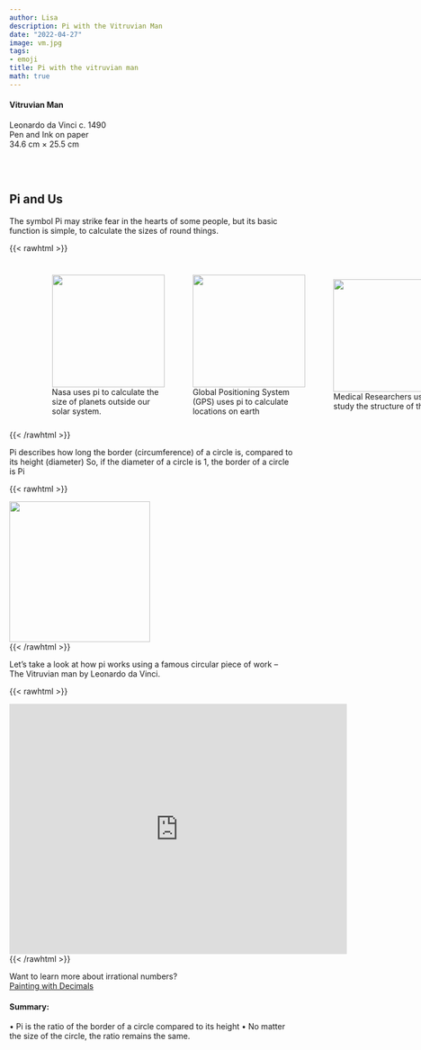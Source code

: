 ```yaml
---
author: Lisa
description: Pi with the Vitruvian Man
date: "2022-04-27"
image: vm.jpg
tags:
- emoji
title: Pi with the vitruvian man
math: true
---
```


#### Vitruvian Man 
Leonardo da Vinci c. 1490   
Pen and Ink on paper  
34.6 cm × 25.5 cm  
&nbsp;

&nbsp;

  
## Pi and Us

The symbol Pi may strike fear in the hearts of some people, but its basic function is simple, to calculate the sizes of round things.


{{< rawhtml >}}
<div style="display: flex; width:100%;padding-left:10%;align-items: center; ">
<div style="padding:5%;justify-content: center;">
<img src="/images/nasa.jpg" style="width:200px;"> 
<br> Nasa uses pi to calculate the size of planets outside our solar system.
</div>
<div style="padding:5%;justify-content: center;">
<img src="/images/gps.png" style="width:200px;box-shadow:none">
<br>Global Positioning System (GPS) uses pi to calculate locations on earth
</div>
<div style="padding:5%;justify-content: center;">
<img src="/images/pi.png" style="width:200px;">
<br>Medical Researchers use pi to study the structure of the eye.
</div>
</div>   
{{< /rawhtml >}}

Pi describes how long the border (circumference) of a circle is, compared to its height (diameter)
So, if the diameter of a circle is 1, the border of a circle is Pi  

{{< rawhtml >}}
<div class="center">
<img src="/images/circle-dem.svg" style="width:250px;box-shadow:none;">
</div>
{{< /rawhtml >}}

Let’s take a look at how pi works using a famous circular piece of work – The Vitruvian man by Leonardo da Vinci.   

{{< rawhtml >}}
<div class='center'>
<div
style="
    width: 100%;
    height: 3.5rem;
    z-index:2;
    background: var(--bg);
    color: var(--bg);
    position: relative;"
></div>
<div style="margin-top:-3.5rem;z-index:1;position: relative;">
<iframe 
        scroll="no"
        src="https://editor.p5js.org/lisa-pinto/full/lFceus3wt"
        style="border-style: none;width: 600px; height: 445px;"
        >
</iframe>
</div>
</div>
{{< /rawhtml >}}

Want to learn more about irrational numbers?  
[Painting with Decimals](/post/decimals-and-painting)

#### Summary:  
• Pi is the ratio of the border of a circle compared to its height
• No matter the size of the circle, the ratio remains the same.  
